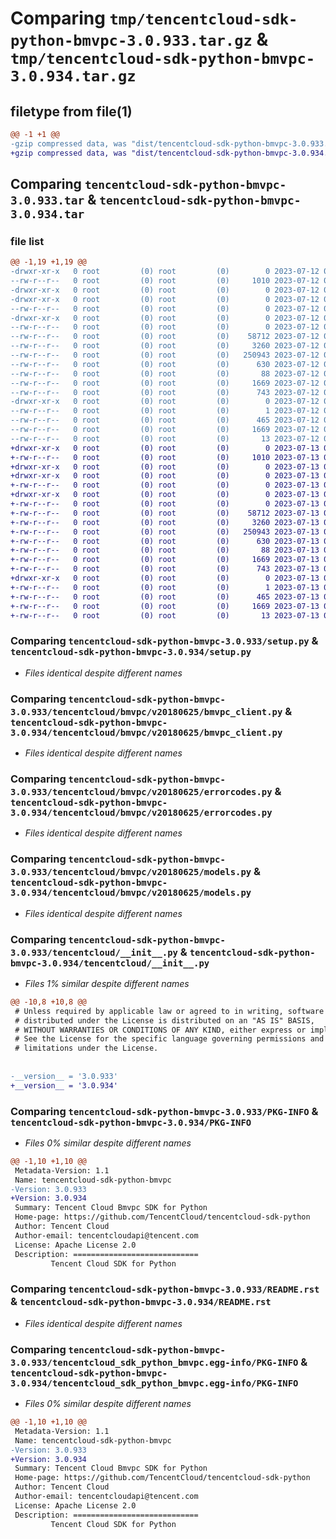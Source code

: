 # Comparing `tmp/tencentcloud-sdk-python-bmvpc-3.0.933.tar.gz` & `tmp/tencentcloud-sdk-python-bmvpc-3.0.934.tar.gz`

## filetype from file(1)

```diff
@@ -1 +1 @@
-gzip compressed data, was "dist/tencentcloud-sdk-python-bmvpc-3.0.933.tar", last modified: Wed Jul 12 00:20:33 2023, max compression
+gzip compressed data, was "dist/tencentcloud-sdk-python-bmvpc-3.0.934.tar", last modified: Thu Jul 13 00:16:12 2023, max compression
```

## Comparing `tencentcloud-sdk-python-bmvpc-3.0.933.tar` & `tencentcloud-sdk-python-bmvpc-3.0.934.tar`

### file list

```diff
@@ -1,19 +1,19 @@
-drwxr-xr-x   0 root         (0) root         (0)        0 2023-07-12 00:20:33.000000 tencentcloud-sdk-python-bmvpc-3.0.933/
--rw-r--r--   0 root         (0) root         (0)     1010 2023-07-12 00:20:33.000000 tencentcloud-sdk-python-bmvpc-3.0.933/setup.py
-drwxr-xr-x   0 root         (0) root         (0)        0 2023-07-12 00:20:33.000000 tencentcloud-sdk-python-bmvpc-3.0.933/tencentcloud/
-drwxr-xr-x   0 root         (0) root         (0)        0 2023-07-12 00:20:33.000000 tencentcloud-sdk-python-bmvpc-3.0.933/tencentcloud/bmvpc/
--rw-r--r--   0 root         (0) root         (0)        0 2023-07-12 00:20:33.000000 tencentcloud-sdk-python-bmvpc-3.0.933/tencentcloud/bmvpc/__init__.py
-drwxr-xr-x   0 root         (0) root         (0)        0 2023-07-12 00:20:33.000000 tencentcloud-sdk-python-bmvpc-3.0.933/tencentcloud/bmvpc/v20180625/
--rw-r--r--   0 root         (0) root         (0)        0 2023-07-12 00:20:33.000000 tencentcloud-sdk-python-bmvpc-3.0.933/tencentcloud/bmvpc/v20180625/__init__.py
--rw-r--r--   0 root         (0) root         (0)    58712 2023-07-12 00:20:33.000000 tencentcloud-sdk-python-bmvpc-3.0.933/tencentcloud/bmvpc/v20180625/bmvpc_client.py
--rw-r--r--   0 root         (0) root         (0)     3260 2023-07-12 00:20:33.000000 tencentcloud-sdk-python-bmvpc-3.0.933/tencentcloud/bmvpc/v20180625/errorcodes.py
--rw-r--r--   0 root         (0) root         (0)   250943 2023-07-12 00:20:33.000000 tencentcloud-sdk-python-bmvpc-3.0.933/tencentcloud/bmvpc/v20180625/models.py
--rw-r--r--   0 root         (0) root         (0)      630 2023-07-12 00:20:33.000000 tencentcloud-sdk-python-bmvpc-3.0.933/tencentcloud/__init__.py
--rw-r--r--   0 root         (0) root         (0)       88 2023-07-12 00:20:33.000000 tencentcloud-sdk-python-bmvpc-3.0.933/setup.cfg
--rw-r--r--   0 root         (0) root         (0)     1669 2023-07-12 00:20:33.000000 tencentcloud-sdk-python-bmvpc-3.0.933/PKG-INFO
--rw-r--r--   0 root         (0) root         (0)      743 2023-07-12 00:20:33.000000 tencentcloud-sdk-python-bmvpc-3.0.933/README.rst
-drwxr-xr-x   0 root         (0) root         (0)        0 2023-07-12 00:20:33.000000 tencentcloud-sdk-python-bmvpc-3.0.933/tencentcloud_sdk_python_bmvpc.egg-info/
--rw-r--r--   0 root         (0) root         (0)        1 2023-07-12 00:20:33.000000 tencentcloud-sdk-python-bmvpc-3.0.933/tencentcloud_sdk_python_bmvpc.egg-info/dependency_links.txt
--rw-r--r--   0 root         (0) root         (0)      465 2023-07-12 00:20:33.000000 tencentcloud-sdk-python-bmvpc-3.0.933/tencentcloud_sdk_python_bmvpc.egg-info/SOURCES.txt
--rw-r--r--   0 root         (0) root         (0)     1669 2023-07-12 00:20:33.000000 tencentcloud-sdk-python-bmvpc-3.0.933/tencentcloud_sdk_python_bmvpc.egg-info/PKG-INFO
--rw-r--r--   0 root         (0) root         (0)       13 2023-07-12 00:20:33.000000 tencentcloud-sdk-python-bmvpc-3.0.933/tencentcloud_sdk_python_bmvpc.egg-info/top_level.txt
+drwxr-xr-x   0 root         (0) root         (0)        0 2023-07-13 00:16:12.000000 tencentcloud-sdk-python-bmvpc-3.0.934/
+-rw-r--r--   0 root         (0) root         (0)     1010 2023-07-13 00:16:12.000000 tencentcloud-sdk-python-bmvpc-3.0.934/setup.py
+drwxr-xr-x   0 root         (0) root         (0)        0 2023-07-13 00:16:12.000000 tencentcloud-sdk-python-bmvpc-3.0.934/tencentcloud/
+drwxr-xr-x   0 root         (0) root         (0)        0 2023-07-13 00:16:12.000000 tencentcloud-sdk-python-bmvpc-3.0.934/tencentcloud/bmvpc/
+-rw-r--r--   0 root         (0) root         (0)        0 2023-07-13 00:16:12.000000 tencentcloud-sdk-python-bmvpc-3.0.934/tencentcloud/bmvpc/__init__.py
+drwxr-xr-x   0 root         (0) root         (0)        0 2023-07-13 00:16:12.000000 tencentcloud-sdk-python-bmvpc-3.0.934/tencentcloud/bmvpc/v20180625/
+-rw-r--r--   0 root         (0) root         (0)        0 2023-07-13 00:16:12.000000 tencentcloud-sdk-python-bmvpc-3.0.934/tencentcloud/bmvpc/v20180625/__init__.py
+-rw-r--r--   0 root         (0) root         (0)    58712 2023-07-13 00:16:12.000000 tencentcloud-sdk-python-bmvpc-3.0.934/tencentcloud/bmvpc/v20180625/bmvpc_client.py
+-rw-r--r--   0 root         (0) root         (0)     3260 2023-07-13 00:16:12.000000 tencentcloud-sdk-python-bmvpc-3.0.934/tencentcloud/bmvpc/v20180625/errorcodes.py
+-rw-r--r--   0 root         (0) root         (0)   250943 2023-07-13 00:16:12.000000 tencentcloud-sdk-python-bmvpc-3.0.934/tencentcloud/bmvpc/v20180625/models.py
+-rw-r--r--   0 root         (0) root         (0)      630 2023-07-13 00:16:12.000000 tencentcloud-sdk-python-bmvpc-3.0.934/tencentcloud/__init__.py
+-rw-r--r--   0 root         (0) root         (0)       88 2023-07-13 00:16:12.000000 tencentcloud-sdk-python-bmvpc-3.0.934/setup.cfg
+-rw-r--r--   0 root         (0) root         (0)     1669 2023-07-13 00:16:12.000000 tencentcloud-sdk-python-bmvpc-3.0.934/PKG-INFO
+-rw-r--r--   0 root         (0) root         (0)      743 2023-07-13 00:16:12.000000 tencentcloud-sdk-python-bmvpc-3.0.934/README.rst
+drwxr-xr-x   0 root         (0) root         (0)        0 2023-07-13 00:16:12.000000 tencentcloud-sdk-python-bmvpc-3.0.934/tencentcloud_sdk_python_bmvpc.egg-info/
+-rw-r--r--   0 root         (0) root         (0)        1 2023-07-13 00:16:12.000000 tencentcloud-sdk-python-bmvpc-3.0.934/tencentcloud_sdk_python_bmvpc.egg-info/dependency_links.txt
+-rw-r--r--   0 root         (0) root         (0)      465 2023-07-13 00:16:12.000000 tencentcloud-sdk-python-bmvpc-3.0.934/tencentcloud_sdk_python_bmvpc.egg-info/SOURCES.txt
+-rw-r--r--   0 root         (0) root         (0)     1669 2023-07-13 00:16:12.000000 tencentcloud-sdk-python-bmvpc-3.0.934/tencentcloud_sdk_python_bmvpc.egg-info/PKG-INFO
+-rw-r--r--   0 root         (0) root         (0)       13 2023-07-13 00:16:12.000000 tencentcloud-sdk-python-bmvpc-3.0.934/tencentcloud_sdk_python_bmvpc.egg-info/top_level.txt
```

### Comparing `tencentcloud-sdk-python-bmvpc-3.0.933/setup.py` & `tencentcloud-sdk-python-bmvpc-3.0.934/setup.py`

 * *Files identical despite different names*

### Comparing `tencentcloud-sdk-python-bmvpc-3.0.933/tencentcloud/bmvpc/v20180625/bmvpc_client.py` & `tencentcloud-sdk-python-bmvpc-3.0.934/tencentcloud/bmvpc/v20180625/bmvpc_client.py`

 * *Files identical despite different names*

### Comparing `tencentcloud-sdk-python-bmvpc-3.0.933/tencentcloud/bmvpc/v20180625/errorcodes.py` & `tencentcloud-sdk-python-bmvpc-3.0.934/tencentcloud/bmvpc/v20180625/errorcodes.py`

 * *Files identical despite different names*

### Comparing `tencentcloud-sdk-python-bmvpc-3.0.933/tencentcloud/bmvpc/v20180625/models.py` & `tencentcloud-sdk-python-bmvpc-3.0.934/tencentcloud/bmvpc/v20180625/models.py`

 * *Files identical despite different names*

### Comparing `tencentcloud-sdk-python-bmvpc-3.0.933/tencentcloud/__init__.py` & `tencentcloud-sdk-python-bmvpc-3.0.934/tencentcloud/__init__.py`

 * *Files 1% similar despite different names*

```diff
@@ -10,8 +10,8 @@
 # Unless required by applicable law or agreed to in writing, software
 # distributed under the License is distributed on an "AS IS" BASIS,
 # WITHOUT WARRANTIES OR CONDITIONS OF ANY KIND, either express or implied.
 # See the License for the specific language governing permissions and
 # limitations under the License.
 
 
-__version__ = '3.0.933'
+__version__ = '3.0.934'
```

### Comparing `tencentcloud-sdk-python-bmvpc-3.0.933/PKG-INFO` & `tencentcloud-sdk-python-bmvpc-3.0.934/PKG-INFO`

 * *Files 0% similar despite different names*

```diff
@@ -1,10 +1,10 @@
 Metadata-Version: 1.1
 Name: tencentcloud-sdk-python-bmvpc
-Version: 3.0.933
+Version: 3.0.934
 Summary: Tencent Cloud Bmvpc SDK for Python
 Home-page: https://github.com/TencentCloud/tencentcloud-sdk-python
 Author: Tencent Cloud
 Author-email: tencentcloudapi@tencent.com
 License: Apache License 2.0
 Description: ============================
         Tencent Cloud SDK for Python
```

### Comparing `tencentcloud-sdk-python-bmvpc-3.0.933/README.rst` & `tencentcloud-sdk-python-bmvpc-3.0.934/README.rst`

 * *Files identical despite different names*

### Comparing `tencentcloud-sdk-python-bmvpc-3.0.933/tencentcloud_sdk_python_bmvpc.egg-info/PKG-INFO` & `tencentcloud-sdk-python-bmvpc-3.0.934/tencentcloud_sdk_python_bmvpc.egg-info/PKG-INFO`

 * *Files 0% similar despite different names*

```diff
@@ -1,10 +1,10 @@
 Metadata-Version: 1.1
 Name: tencentcloud-sdk-python-bmvpc
-Version: 3.0.933
+Version: 3.0.934
 Summary: Tencent Cloud Bmvpc SDK for Python
 Home-page: https://github.com/TencentCloud/tencentcloud-sdk-python
 Author: Tencent Cloud
 Author-email: tencentcloudapi@tencent.com
 License: Apache License 2.0
 Description: ============================
         Tencent Cloud SDK for Python
```

